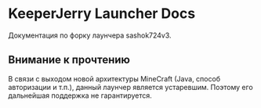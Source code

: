# KeeperJerry Launcher Docs

Документация по форку лаунчера sashok724v3.

## Внимание к прочтению

В связи с выходом новой архитектуры MineCraft (Java, способ авторизации и т.п.), данный лаунчер является устаревшим. Поэтому его дальнейшая поддержка не гарантируется.